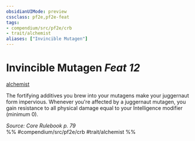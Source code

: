 ```yaml
---
obsidianUIMode: preview
cssclass: pf2e,pf2e-feat
tags:
- compendium/src/pf2e/crb
- trait/alchemist
aliases: ["Invincible Mutagen"]
---
```

# Invincible Mutagen  *Feat 12*  
[alchemist](/rules/traits/alchemist.md)  


The fortifying additives you brew into your mutagens make your juggernaut form impervious. Whenever you're affected by a juggernaut mutagen, you gain resistance to all physical damage equal to your Intelligence modifier (minimum 0).

*Source: Core Rulebook p. 79*  
%% #compendium/src/pf2e/crb #trait/alchemist %%